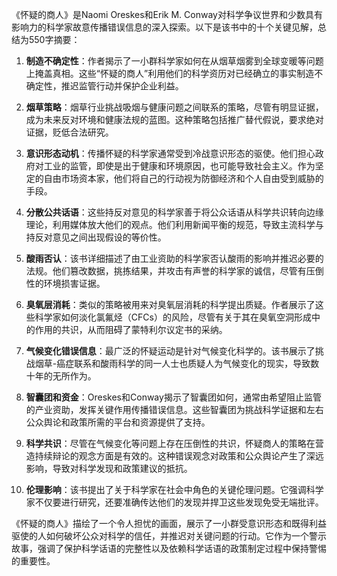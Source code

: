 《怀疑的商人》是Naomi Oreskes和Erik M. Conway对科学争议世界和少数具有影响力的科学家故意传播错误信息的深入探索。以下是该书中的十个关键见解，总结为550字摘要：

1. **制造不确定性**：作者揭示了一小群科学家如何在从烟草烟雾到全球变暖等问题上掩盖真相。这些“怀疑的商人”利用他们的科学资历对已经确立的事实制造不确定性，推迟监管行动并保护企业利益。

2. **烟草策略**：烟草行业挑战吸烟与健康问题之间联系的策略，尽管有明显证据，成为未来反对环境和健康法规的蓝图。这种策略包括推广替代假说，要求绝对证据，贬低合法研究。

3. **意识形态动机**：传播怀疑的科学家通常受到冷战意识形态的驱使。他们担心政府对工业的监管，即使是出于健康和环境原因，也可能导致社会主义。作为坚定的自由市场资本家，他们将自己的行动视为防御经济和个人自由受到威胁的手段。

4. **分散公共话语**：这些持反对意见的科学家善于将公众话语从科学共识转向边缘理论，利用媒体放大他们的观点。他们利用新闻平衡的规范，导致主流科学与持反对意见之间出现假设的等价性。

5. **酸雨否认**：该书详细描述了由工业资助的科学家否认酸雨的影响并推迟必要的法规。他们篡改数据，挑拣结果，并攻击有声誉的科学家的诚信，尽管有压倒性的环境损害证据。

6. **臭氧层消耗**：类似的策略被用来对臭氧层消耗的科学提出质疑。作者展示了这些科学家如何淡化氯氟烃（CFCs）的风险，尽管有关于其在臭氧空洞形成中的作用的共识，从而阻碍了蒙特利尔议定书的采纳。

7. **气候变化错误信息**：最广泛的怀疑运动是针对气候变化科学的。该书展示了挑战烟草-癌症联系和酸雨科学的同一人士也质疑人为气候变化的现实，导致数十年的无所作为。

8. **智囊团和资金**：Oreskes和Conway揭示了智囊团如何，通常由希望阻止监管的产业资助，发挥关键作用传播错误信息。这些智囊团为挑战科学证据和左右公众舆论和政策所需的平台和资源提供了支持。

9. **科学共识**：尽管在气候变化等问题上存在压倒性的共识，怀疑商人的策略在营造持续辩论的观念方面是有效的。这种错误观念对政策和公众舆论产生了深远影响，导致对科学发现和政策建议的抵抗。

10. **伦理影响**：该书提出了关于科学家在社会中角色的关键伦理问题。它强调科学家不仅要进行研究，还要准确传达他们的发现并捍卫这些发现免受无端批评。

《怀疑的商人》描绘了一个令人担忧的画面，展示了一小群受意识形态和既得利益驱使的人如何破坏公众对科学的信任，并推迟对关键问题的行动。它作为一个警示故事，强调了保护科学话语的完整性以及依赖科学话语的政策制定过程中保持警惕的重要性。
